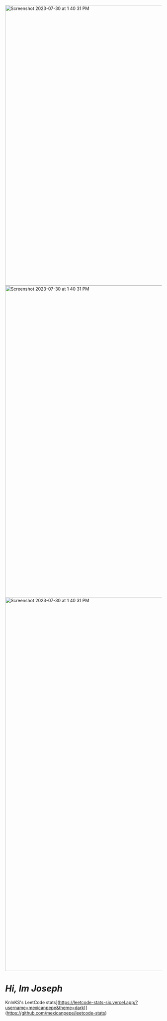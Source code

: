 <img width="900" alt="Screenshot 2023-07-30 at 1 40 31 PM" src="https://github.com/mexicanpepe/mexicanpepe/assets/104655832/426625f7-6399-476c-a749-ca0acc08f13c">

<img width="1000" alt="Screenshot 2023-07-30 at 1 40 31 PM" src="https://github.com/mexicanpepe/mexicanpepe/assets/104655832/ed05cbfc-731c-472a-8d60-73c538d3d84e">

<img width="1200" alt="Screenshot 2023-07-30 at 1 40 31 PM" src="https://github.com/mexicanpepe/mexicanpepe/assets/104655832/c949ca03-4a3d-42d4-b734-2fdb45464f2d">

# ***Hi, Im Joseph***

KnlnKS's LeetCode stats](https://leetcode-stats-six.vercel.app/?username=mexicanpepe&theme=dark)](https://github.com/mexicanpepe/leetcode-stats)


<!--
**mexicanpepe/mexicanpepe** is a ✨ _special_ ✨ repository because its `README.md` (this file) appears on your GitHub profile.

Here are some ideas to get you started:

- 🔭 I’m currently working on ...
- 🌱 I’m currently learning ...
- 👯 I’m looking to collaborate on ...
- 🤔 I’m looking for help with ...
- 💬 Ask me about ...
- 📫 How to reach me: ...
- 😄 Pronouns: ...
- ⚡ Fun fact: ...
-->
